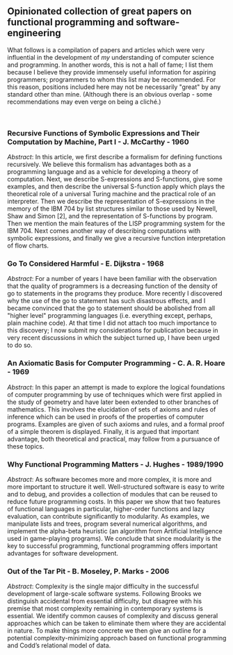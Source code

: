 ## Opinionated collection of great papers on functional programming and software-engineering

What follows is a compilation of papers and articles which were very
influential in the development of _my_ understanding of computer science
and programming. In another words, this is not a hall of fame; I list 
them because I believe they provide immensely useful information for 
aspiring programmers; programmers to whom this list may be recommended.
For this reason, positions included here may not be necessarily "great"
by any standard other than mine. (Although there is an obvious overlap -
some recommendations may even verge on being a cliché.)

<br>

### Recursive Functions of Symbolic Expressions and Their Computation by Machine, Part I - J. McCarthy - 1960

_Abstract_: In this article, we first describe a formalism for defining
functions recursively. We believe this formalism has advantages both as
a programming language and as a vehicle for developing a theory of
computation. Next, we describe S-expressions and S-functions, give some
examples, and then describe the universal S-function apply which plays
the theoretical role of a universal Turing machine and the practical
role of an interpreter. Then we describe the representation of S-expressions
in the memory of the IBM 704 by list structures similar to those used by
Newell, Shaw and Simon [2], and the representation of S-functions by
program. Then we mention the main features of the LISP programming system
for the IBM 704. Next comes another way of describing computations with
symbolic expressions, and finally we give a recursive function
interpretation of flow charts.

### Go To Considered Harmful - E. Dijkstra - 1968

_Abstract_: For a number of years I have been familiar with the observation
that the quality of programmers is a decreasing function of the density of
go to statements in the programs they produce. More recently I discovered
why the use of the go to statement has such disastrous effects, and I became
convinced that the go to statement should be abolished from all "higher level"
programming languages (i.e. everything except, perhaps, plain machine code).
At that time I did not attach too much importance to this discovery; I now
submit my considerations for publication because in very recent discussions
in which the subject turned up, I have been urged to do so.

### An Axiomatic Basis for Computer Programming - C. A. R. Hoare - 1969

_Abstract_: In this paper an attempt is made to explore the logical 
foundations of computer programming by use of techniques which were first 
applied in the study of geometry and have later been extended to other 
branches of mathematics. This involves the elucidation of sets of axioms
and rules of inference which can be used in proofs of the properties of 
computer programs. Examples are given of such axioms and rules, and a formal
proof of a simple theorem is displayed. Finally, it is argued that important
advantage, both theoretical and practical, may follow from a pursuance of
these topics.

### Why Functional Programming Matters - J. Hughes - 1989/1990

_Abstract_: As software becomes more and more complex, it is more and more
important to structure it well. Well-structured software is easy to write
and to debug, and provides a collection of modules that can be reused
to reduce future programming costs. In this paper we show that two features
of functional languages in particular, higher-order functions and lazy
evaluation, can contribute significantly to modularity. As examples, we
manipulate lists and trees, program several numerical algorithms, and implement
the alpha-beta heuristic (an algorithm from Artificial Intelligence
used in game-playing programs). We conclude that since modularity is the
key to successful programming, functional programming offers important
advantages for software development.

### Out of the Tar Pit - B. Moseley, P. Marks - 2006

_Abstract_: Complexity is the single major difficulty in the successful development
of large-scale software systems. Following Brooks we distinguish
accidental from essential difficulty, but disagree with his premise that
most complexity remaining in contemporary systems is essential. We
identify common causes of complexity and discuss general approaches
which can be taken to eliminate them where they are accidental in
nature. To make things more concrete we then give an outline for
a potential complexity-minimizing approach based on functional programming
and Codd’s relational model of data.
